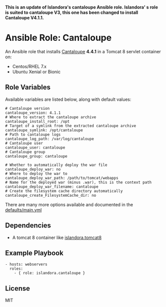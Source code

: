 **This is an update of Islandora's cantaloupe Ansible role. Islandora' s role is suited to cantaloupe V3, this one has been changed to install Cantaloupe V4.1.1.**

# Ansible Role: Cantaloupe

An Ansible role that installs [Cantaloupe](https://github.com/medusa-project/cantaloupe) **4.4.1** in a Tomcat 8 servlet container on:

* Centos/RHEL 7.x
* Ubuntu Xenial or Bionic

## Role Variables

Available variables are listed below, along with default values:

```
# Cantaloupe version
cantaloupe_version: 4.1.1
# Where to extract the cantaloupe archive
cantaloupe_install_root: /opt
# Target of a symlink from the extracted cantaloupe archive 
cantaloupe_symlink: /opt/cantaloupe
# Path to cantaloupe logs
cantaloupe_log_path: /var/log/cantaloupe
# Cantaloupe user
cantaloupe_user: cantaloupe
# Cantaloupe group
cantaloupe_group: cantaloupe

# Whether to automatically deploy the war file
cantaloupe_deploy_war: no
# Where to deploy the war to
cantaloupe_deploy_war_path: /path/to/tomcat/webapps
# Name for the deployed war (minus .war), this is the context path
cantaloupe_deploy_war_filename: cantaloupe
# Create the filesystem cache directory automatically
cantaloupe_create_FilesystemCache_dir: no
```

There are many more options available and documented in the [defaults/main.yml](defaults/main.yml)

## Dependencies

* A tomcat 8 container like [islandora.tomcat8](https://github.com/Islandora-DevOps/ansible-role-tomcat8)
  
## Example Playbook

    - hosts: webservers
      roles:
        - { role: islandora.cantaloupe }

## License

MIT
